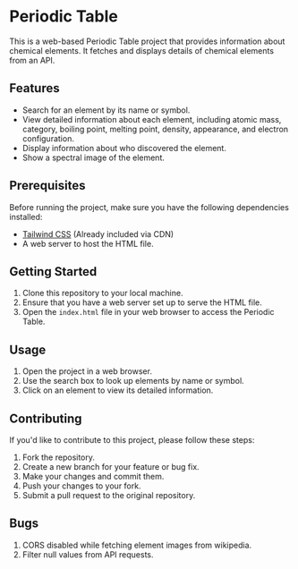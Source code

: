 # Periodic Table

This is a web-based Periodic Table project that provides information about chemical elements. It fetches and displays details of chemical elements from an API. 

## Features

- Search for an element by its name or symbol.
- View detailed information about each element, including atomic mass, category, boiling point, melting point, density, appearance, and electron configuration.
- Display information about who discovered the element.
- Show a spectral image of the element.

## Prerequisites

Before running the project, make sure you have the following dependencies installed:

- [Tailwind CSS](https://tailwindcss.com/) (Already included via CDN)
- A web server to host the HTML file.

## Getting Started

1. Clone this repository to your local machine.
2. Ensure that you have a web server set up to serve the HTML file.
3. Open the `index.html` file in your web browser to access the Periodic Table.

## Usage

1. Open the project in a web browser.
2. Use the search box to look up elements by name or symbol.
3. Click on an element to view its detailed information.

## Contributing

If you'd like to contribute to this project, please follow these steps:

1. Fork the repository.
2. Create a new branch for your feature or bug fix.
3. Make your changes and commit them.
4. Push your changes to your fork.
5. Submit a pull request to the original repository.

## Bugs
1. CORS disabled while fetching element images from wikipedia.
2. Filter null values from API requests.
